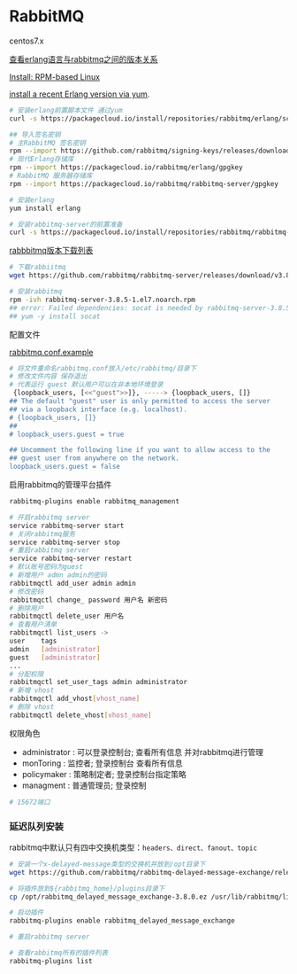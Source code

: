 # RabbitMQ

centos7.x

[查看erlang语言与rabbitmq之间的版本关系](https://www.rabbitmq.com/which-erlang.html)

[Install: RPM-based Linux](https://www.rabbitmq.com/install-rpm.html)

 [install a recent Erlang version via yum](https://packagecloud.io/rabbitmq/erlang/install#bash-rpm).

```bash
# 安装erlang前置脚本文件 通过yum
curl -s https://packagecloud.io/install/repositories/rabbitmq/erlang/script.rpm.sh | sudo bash
```

```bash
## 导入签名密钥
# 主RabbitMQ 签名密钥
rpm --import https://github.com/rabbitmq/signing-keys/releases/download/2.0/rabbitmq-release-signing-key.asc
# 现代Erlang存储库
rpm --import https://packagecloud.io/rabbitmq/erlang/gpgkey
# RabbitMQ 服务器存储库
rpm --import https://packagecloud.io/rabbitmq/rabbitmq-server/gpgkey
```

```bash
# 安装erlang
yum install erlang
```

```bash
# 安装rabbitmq-server的前置准备
curl -s https://packagecloud.io/install/repositories/rabbitmq/rabbitmq-server/script.rpm.sh | sudo bash
```

[rabbbitmq版本下载列表](https://github.com/rabbitmq/rabbitmq-server/tags)

```bash
# 下载rabbiitmq
wget https://github.com/rabbitmq/rabbitmq-server/releases/download/v3.8.5/rabbitmq-server-3.8.5-1.el7.noarch.rpm
```

```bash
# 安装rabbitmq
rpm -ivh rabbitmq-server-3.8.5-1.el7.noarch.rpm
## error: Failed dependencies: socat is needed by rabbitmq-server-3.8.5-1.el7.noarch
## yum -y install socat
```

配置文件

[rabbitmq.conf.example](https://github.com/rabbitmq/rabbitmq-server/blob/master/deps/rabbit/docs/rabbitmq.conf.example)

```bash
# 将文件重命名rabbitmq.conf放入/etc/rabbitmq/目录下
# 修改文件内容 保存退出
# 代表运行 guest 默认用户可以在非本地环境登录
 {loopback_users, [<<"guest">>]}, -----> {loopback_users, []}
## The default "guest" user is only permitted to access the server
## via a loopback interface (e.g. localhost).
# {loopback_users, []}
##
# loopback_users.guest = true

## Uncomment the following line if you want to allow access to the
## guest user from anywhere on the network.
loopback_users.guest = false
```

启用rabbitmq的管理平台插件

```bash
rabbitmq-plugins enable rabbitmq_management
```

```bash
# 开启rabbitmq server
service rabbitmq-server start
# 关闭rabbitmq服务
service rabbitmq-server stop
# 重启rabbitmq server
service rabbitmq-server restart
# 默认账号密码为guest
# 新增用户 admn admin的密码
rabbitmqctl add_user admin admin
# 修改密码
rabbitmqctl change_ password 用户名 新密码
# 删除用户
rabbitmqctl delete_user 用户名
# 查看用户清单
rabbitmqctl list_users -> 
user	tags
admin	[administrator]
guest	[administrator]
...
# 分配权限
rabbitmqctl set_user_tags admin administrator
# 新增 vhost
rabbitmqctl add_vhost[vhost_name]
# 删除 vhost
rabbitmqctl delete_vhost[vhost_name]
```

权限角色

- administrator : 可以登录控制台; 查看所有信息 并对rabbitmq进行管理 
- monToring : 监控者; 登录控制台 查看所有信息
- policymaker : 策略制定者; 登录控制台指定策略
- managment : 普通管理员; 登录控制

```bash
# 15672端口
```

### 延迟队列安装

rabbitmq中默认只有四中交换机类型：`headers、direct、fanout、topic`

```bash
# 安装一个x-delayed-message类型的交换机并放到/opt目录下
wget https://github.com/rabbitmq/rabbitmq-delayed-message-exchange/releases/download/v3.8.0/rabbitmq_delayed_message_exchange-3.8.0.ez
```

```bash
# 将插件放到${rabbitmq_home}/plugins目录下
cp /opt/rabbitmq_delayed_message_exchange-3.8.0.ez /usr/lib/rabbitmq/lib/rabbitmq_server-3.8.5/plugins
```

```bash
# 启动插件
rabbitmq-plugins enable rabbitmq_delayed_message_exchange
```

```bash
# 重启rabbitmq server
```

```bash
# 查看rabbitmq所有的插件列表
rabbitmq-plugins list
```

